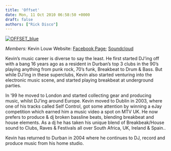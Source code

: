 ```yaml
---
title: 'Offset'
date: Mon, 11 Oct 2010 06:58:50 +0000
draft: false
authors: ["Rick Disco"]
---
```


[![](/wp-content/uploads/2010/10/OFFSET_blue.jpg "OFFSET_blue")](/wp-content/uploads/2010/10/OFFSET_blue.jpg)

_Members:_ Kevin Louw Website: [Facebook Page](http://www.facebook.com/#!/pages/Offset/136560813054432 "Offset on Facebook"); [Soundcloud](http://soundcloud.com/kevin-offset "Offset on Soundcloud")

Kevin’s music career is diverse to say the least. He first started DJ’ing off with a bang 16 years ago as a resident in Durban’s top 3 clubs in the 90’s playing anything from punk rock, 70’s funk, Breakbeat to Drum & Bass. But while DJ’ing in these superclubs, Kevin also started venturing into the electronic music scene, and started playing breakbeat at underground parties.

In ’99 he moved to London and started collecting gear and producing music, whilst DJ’ing around Europe. Kevin moved to Dublin in 2003, where one of his tracks called Self Control, got some attention by winning a eJay competition which earned him a music video a spot on MTV UK. He now prefers to produce & dj broken bassline beats, blending breakbeat and house elements. As a dj he has taken his unique blend of Breakbeak/House sound to Clubs, Raves & Festivals all over South Africa, UK, Ireland & Spain..

Kevin has returned to Durban in 2004 where he continues to DJ, record and produce music from his home studio.